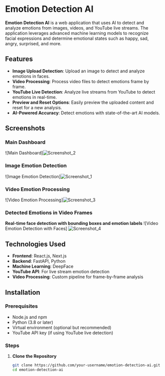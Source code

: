 # Emotion Detection AI

**Emotion Detection AI** is a web application that uses AI to detect and analyze emotions from images, videos, and YouTube live streams. The application leverages advanced machine learning models to recognize facial expressions and determine emotional states such as happy, sad, angry, surprised, and more.

## Features

- **Image Upload Detection**: Upload an image to detect and analyze emotions in faces.
- **Video Processing**: Process video files to detect emotions frame by frame.
- **YouTube Live Detection**: Analyze live streams from YouTube to detect emotions in real-time.
- **Preview and Reset Options**: Easily preview the uploaded content and reset for a new analysis.
- **AI-Powered Accuracy**: Detect emotions with state-of-the-art AI models.

## Screenshots

### Main Dashboard
![Main Dashboard]![Screenshot_2](https://github.com/user-attachments/assets/84633027-ee84-42f9-93b5-9fd6aa6a92c0)

### Image Emotion Detection
![Image Emotion Detection]![Screenshot_1](https://github.com/user-attachments/assets/3882e1e3-e18e-4cbb-b004-74389109d665)

### Video Emotion Processing
![Video Emotion Processing]![Screenshot_3](https://github.com/user-attachments/assets/a848eeb0-2931-404e-8799-b4c2ccd3ac54)

### Detected Emotions in Video Frames
**Real-time face detection with bounding boxes and emotion labels**
![Video Emotion Detection with Faces] ![Screenshot_4](https://github.com/user-attachments/assets/28cca2c9-421e-4055-9b2d-d94e9d5bfd5c)

## Technologies Used

- **Frontend**: React.js, Next.js
- **Backend**: FastAPI, Python
- **Machine Learning**: DeepFace 
- **YouTube API**: For live stream emotion detection
- **Video Processing**: Custom pipeline for frame-by-frame analysis

## Installation

### Prerequisites
- Node.js and npm
- Python (3.8 or later)
- Virtual environment (optional but recommended)
- YouTube API key (if using YouTube live detection)

### Steps

1. **Clone the Repository**
   ```bash
   git clone https://github.com/your-username/emotion-detection-ai.git
   cd emotion-detection-ai
